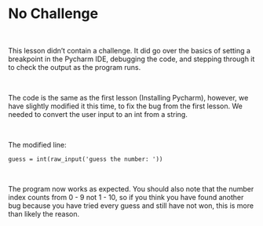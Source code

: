No Challenge
============

 

This lesson didn’t contain a challenge. It did go over the basics of setting a
breakpoint in the Pycharm IDE, debugging the code, and stepping through it to
check the output as the program runs.

 

The code is the same as the first lesson (Installing Pycharm), however, we have
slightly modified it this time, to fix the bug from the first lesson. We needed
to convert the user input to an int from a string.

 

The modified line:

~~~~~~~~~~~~~~~~~~~~~~~~~~~~~~~~~~~~~~~~~~~~~~~~~~~~~~~~~~~~~~~~~~~~~~~~~~~~~~~~
guess = int(raw_input('guess the number: '))
~~~~~~~~~~~~~~~~~~~~~~~~~~~~~~~~~~~~~~~~~~~~~~~~~~~~~~~~~~~~~~~~~~~~~~~~~~~~~~~~

 

The program now works as expected. You should also note that the number index
counts from 0 - 9 not 1 - 10, so if you think you have found another bug because
you have tried every guess and still have not won, this is more than likely the
reason.

 
